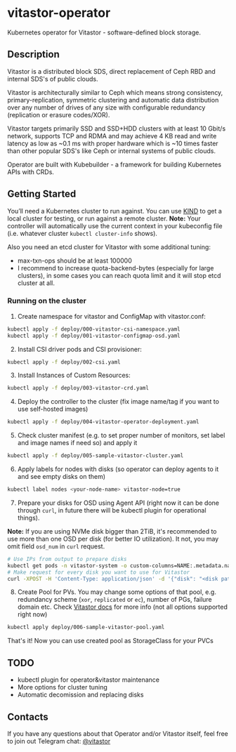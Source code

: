 # vitastor-operator
Kubernetes operator for Vitastor - software-defined block storage.

## Description
Vitastor is a distributed block SDS, direct replacement of Ceph RBD and internal SDS's of public clouds.

Vitastor is architecturally similar to Ceph which means strong consistency, primary-replication, symmetric clustering and automatic data distribution over any number of drives of any size with configurable redundancy (replication or erasure codes/XOR).

Vitastor targets primarily SSD and SSD+HDD clusters with at least 10 Gbit/s network, supports TCP and RDMA and may achieve 4 KB read and write latency as low as ~0.1 ms with proper hardware which is ~10 times faster than other popular SDS's like Ceph or internal systems of public clouds.

Operator are built with Kubebuilder - a framework for building Kubernetes APIs with CRDs.

## Getting Started
You’ll need a Kubernetes cluster to run against. You can use [KIND](https://sigs.k8s.io/kind) to get a local cluster for testing, or run against a remote cluster.
**Note:** Your controller will automatically use the current context in your kubeconfig file (i.e. whatever cluster `kubectl cluster-info` shows).

Also you need an etcd cluster for Vitastor with some additional tuning:
* max-txn-ops should be at least 100000
* I recommend to increase quota-backend-bytes (especially for large clusters), in some cases you can reach quota limit and it will stop etcd cluster at all.

### Running on the cluster 
1. Create namespace for vitastor and ConfigMap with vitastor.conf:

```sh
kubectl apply -f deploy/000-vitastor-csi-namespace.yaml
kubectl apply -f deploy/001-vitastor-configmap-osd.yaml
```

2. Install CSI driver pods and CSI provisioner:

```sh
kubectl apply -f deploy/002-csi.yaml
```

3. Install Instances of Custom Resources:

```sh
kubectl apply -f deploy/003-vitastor-crd.yaml
```
	
4. Deploy the controller to the cluster (fix image name/tag if you want to use self-hosted images)

```sh
kubectl apply -f deploy/004-vitastor-operator-deployment.yaml
```

5. Check cluster manifest (e.g. to set proper number of monitors, set label and image names if need so) and apply it

```sh
kubectl apply -f deploy/005-sample-vitastor-cluster.yaml
```

6. Apply labels for nodes with disks (so operator can deploy agents to it and see empty disks on them)

```sh
kubectl label nodes <your-node-name> vitastor-node=true
```

7. Prepare your disks for OSD using Agent API (right now it can be done through `curl`, in future there will be kubectl plugin for operational things).

**Note:** If you are using NVMe disk bigger than 2TiB, it's recommended to use more than one OSD per disk (for better IO utilization). It not, you may omit field `osd_num` in `curl` request.

```sh
# Use IPs from output to prepare disks
kubectl get pods -n vitastor-system -o custom-columns=NAME:.metadata.name,IP:.status.podIP | grep vitastor-agent
# Make request for every disk you want to use for Vitastor
curl -XPOST -H 'Content-Type: application/json' -d '{"disk": "<disk path>", "osd_num": <number of OSD per disk>}' http://<AGENT IP>:8000/disk/prepare
```

8. Create Pool for PVs. You may change some options of that pool, e.g. redundancy scheme (`xor`, `replicated` or `ec`), number of PGs, failure domain etc. Check [Vitastor docs](https://git.yourcmc.ru/vitalif/vitastor/src/branch/master/docs/config/pool.en.md) for more info (not all options supported right now)

```sh
kubectl apply deploy/006-sample-vitastor-pool.yaml
```

That's it! Now you can use created pool as StorageClass for your PVCs


## TODO

* kubectl plugin for operator&vitastor maintenance
* More options for cluster tuning
* Automatic decomission and replacing disks

## Contacts

If you have any questions about that Operator and/or Vitastor itself, feel free to join out Telegram chat: [@vitastor](https://t.me/vitastor)